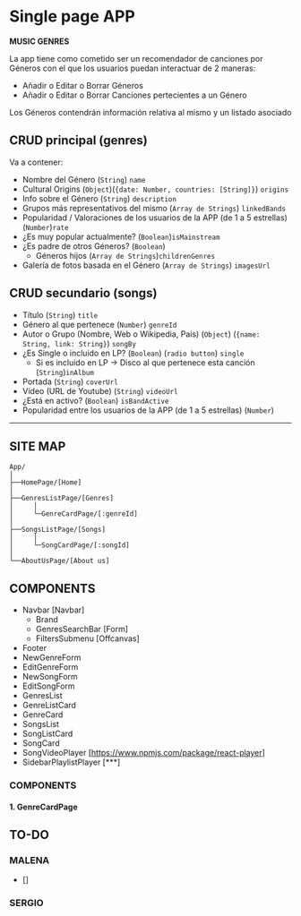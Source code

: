 # Single page APP

**MUSIC GENRES** 

La app tiene como cometido ser un recomendador de canciones por Géneros con el que los usuarios puedan interactuar de 2 maneras:

- Añadir o Editar o Borrar Géneros
- Añadir o Editar o Borrar Canciones pertecientes a un Género

Los Géneros contendrán información relativa al mismo y un listado asociado 

## CRUD principal (genres)

Va a contener:
- Nombre del Género (`String`) `name`
- Cultural Origins (`Object`)(`{date: Number, countries: [String]}`) `origins`
- Info sobre el Género (`String`) `description`
- Grupos más representativos del mismo (`Array de Strings`) `linkedBands`
- Popularidad / Valoraciones de los usuarios de la APP (de 1 a 5 estrellas) (`Number`)`rate`
- ¿Es muy popular actualmente? (`Boolean`)`isMainstream`
- ¿Es padre de otros Géneros? (`Boolean`)
  - Géneros hijos (`Array de Strings`)`childrenGenres`
- Galería de fotos basada en el Género (`Array de Strings`) `imagesUrl`

## CRUD secundario (songs)
- Título (`String`) `title`
- Género al que pertenece (`Number`) `genreId`
- Autor o Grupo (Nombre, Web o Wikipedia, Pais) (`Object`) (`{name: String, link: String}`) `songBy`  
- ¿Es Single o incluido en LP? (`Boolean`) (`radio button`) `single`
  - Si es incluido en LP -> Disco al que pertenece esta canción (`String`)`inAlbum`
- Portada (`String`) `coverUrl`
- Vídeo (URL de Youtube) (`String`) `videoUrl`
- ¿Está en activo? (`Boolean`) `isBandActive`
- Popularidad entre los usuarios de la APP (de 1 a 5 estrellas) (`Number`)

---- 

## SITE MAP

```
App/
│
├──HomePage/[Home]
│
├──GenresListPage/[Genres]
│     │
│     └─GenreCardPage/[:genreId]
│
├──SongsListPage/[Songs]
│     │
│     └─SongCardPage/[:songId]  
│
└──AboutUsPage/[About us]
```

## COMPONENTS

- Navbar [Navbar]
  - Brand 
  - GenresSearchBar [Form]
  - FiltersSubmenu [Offcanvas]
- Footer
- NewGenreForm
- EditGenreForm
- NewSongForm
- EditSongForm
- GenresList
- GenreListCard
- GenreCard
- SongsList
- SongListCard
- SongCard
- SongVideoPlayer [https://www.npmjs.com/package/react-player]
- SidebarPlaylistPlayer [***]

### COMPONENTS

#### 1. GenreCardPage


## TO-DO

### MALENA
- [] 
### SERGIO